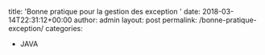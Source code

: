 
title: 'Bonne pratique pour la gestion des exception '
date: 2018-03-14T22:31:12+00:00
author: admin
layout: post
permalink: /bonne-pratique-exception/
categories:
  - JAVA
